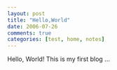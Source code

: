 ```yaml
---
layout: post
title: "Hello,World"
date: 2006-07-26
comments: true
categories: [test, home, notes]
---
```


Hello, World! This is my first blog ...
